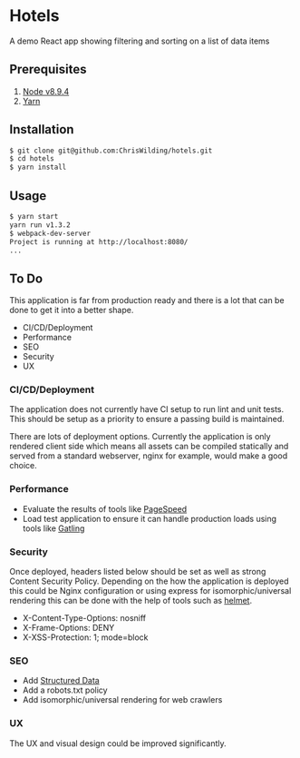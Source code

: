 # Hotels

A demo React app showing filtering and sorting on a list of data items

## Prerequisites

1. [Node v8.9.4](https://nodejs.org/en/download/)
1. [Yarn](https://yarnpkg.com/en/docs/install)

## Installation

```sh
$ git clone git@github.com:ChrisWilding/hotels.git
$ cd hotels
$ yarn install

```

## Usage

```sh
$ yarn start
yarn run v1.3.2
$ webpack-dev-server
Project is running at http://localhost:8080/
...
```

## To Do

This application is far from production ready and there is a lot that can be
done to get it into a better shape.

* CI/CD/Deployment
* Performance
* SEO
* Security
* UX


### CI/CD/Deployment

The application does not currently have CI setup to run lint and unit tests.
This should be setup as a priority to ensure a passing build is maintained.

There are lots of deployment options. Currently the application is only rendered
client side which means all assets can be compiled statically and served from a
standard webserver, nginx for example, would make a good choice.


### Performance

* Evaluate the results of tools like [PageSpeed](https://developers.google.com/speed/?hl=en-US&utm_source=PSI&utm_medium=incoming-link&utm_campaign=PSI)
* Load test application to ensure it can handle production loads using tools like [Gatling](https://gatling.io/)


### Security

Once deployed, headers listed below should be set as well as strong Content
Security Policy. Depending on the how the application is deployed this could be
Nginx configuration or using express for isomorphic/universal rendering this
can be done with the help of tools such as
[helmet](https://github.com/helmetjs/helmet).

* X-Content-Type-Options: nosniff
* X-Frame-Options: DENY
* X-XSS-Protection: 1; mode=block


### SEO

* Add [Structured Data](https://developers.google.com/search/docs/guides/intro-structured-data)
* Add a robots.txt policy
* Add isomorphic/universal rendering for web crawlers


### UX

The UX and visual design could be improved significantly.

